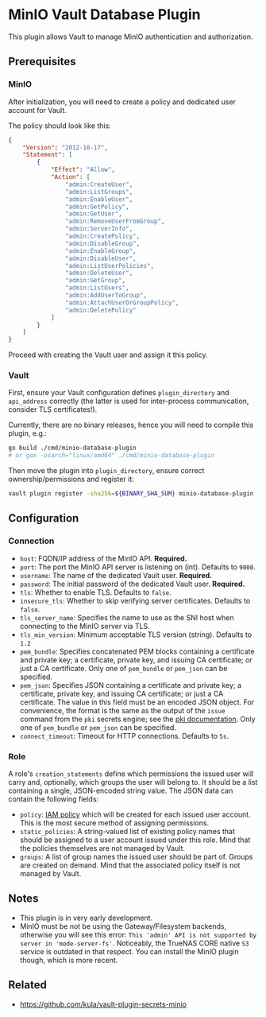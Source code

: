 # MinIO Vault Database Plugin
This plugin allows Vault to manage MinIO authentication and authorization.

## Prerequisites
### MinIO
After initialization, you will need to create a policy and dedicated user account for Vault.

The policy should look like this:

```json
{
    "Version": "2012-10-17",
    "Statement": [
        {
            "Effect": "Allow",
            "Action": [
                "admin:CreateUser",
                "admin:ListGroups",
                "admin:EnableUser",
                "admin:GetPolicy",
                "admin:GetUser",
                "admin:RemoveUserFromGroup",
                "admin:ServerInfo",
                "admin:CreatePolicy",
                "admin:DisableGroup",
                "admin:EnableGroup",
                "admin:DisableUser",
                "admin:ListUserPolicies",
                "admin:DeleteUser",
                "admin:GetGroup",
                "admin:ListUsers",
                "admin:AddUserToGroup",
                "admin:AttachUserOrGroupPolicy",
                "admin:DeletePolicy"
            ]
        }
    ]
}
```

Proceed with creating the Vault user and assign it this policy.

### Vault
First, ensure your Vault configuration defines `plugin_directory` and `api_address` correctly (the latter is used for inter-process communication, consider TLS certificates!).

Currently, there are no binary releases, hence you will need to compile this plugin, e.g.:

```bash
go build ./cmd/minio-database-plugin
# or gox -osarch="linux/amd64" ./cmd/minio-database-plugin
```

Then move the plugin into `plugin_directory`, ensure correct ownership/permissions and register it:

```bash
vault plugin register -sha256=${BINARY_SHA_SUM} minio-database-plugin
```

## Configuration
### Connection
* `host`: FQDN/IP address of the MinIO API. **Required.**
* `port`: The port the MinIO API server is listening on (int). Defaults to `9000`.
* `username`: The name of the dedicated Vault user. **Required.**
* `password`: The initial password of the dedicated Vault user. **Required.**
* `tls`: Whether to enable TLS. Defaults to `false`.
* `insecure_tls`: Whether to skip verifying server certificates. Defaults to `false`.
* `tls_server_name`: Specifies the name to use as the SNI host when connecting to the MinIO server via TLS.
* `tls_min_version`: Minimum acceptable TLS version (string). Defaults to `1.2`
* `pem_bundle`: Specifies concatenated PEM blocks containing a certificate and private key; a certificate, private key, and issuing CA certificate; or just a CA certificate. Only one of `pem_bundle` or `pem_json` can be specified.
* `pem_json`: Specifies JSON containing a certificate and private key; a certificate, private key, and issuing CA certificate; or just a CA certificate. The value in this field must be an encoded JSON object. For convenience, the format is the same as the output of the `issue` command from the `pki` secrets engine; see the [pki documentation](https://developer.hashicorp.com/vault/docs/secrets/pki). Only one of `pem_bundle` or `pem_json` can be specified.
* `connect_timeout`: Timeout for HTTP connections. Defaults to `5s`.

### Role
A role's `creation_statements` define which permissions the issued user will carry and, optionally, which groups the user will belong to. It should be a list containing a single, JSON-encoded string value. The JSON data can contain the following fields:
* `policy`: [IAM policy](https://min.io/docs/minio/linux/administration/identity-access-management/policy-based-access-control.html) which will be created for each issued user account. This is the most secure method of assigning permissions.
* `static_policies`: A string-valued list of existing policy names that should be assigned to a user account issued under this role. Mind that the policies themselves are not managed by Vault.
* `groups`: A list of group names the issued user should be part of. Groups are created on demand. Mind that the associated policy itself is not managed by Vault.

## Notes
* This plugin is in very early development.
* MinIO must be not be using the Gateway/Filesystem backends, otherwise you will see this error: `This 'admin' API is not supported by server in 'mode-server-fs'`. Noticeably, the TrueNAS CORE native `S3` service is outdated in that respect. You can install the MinIO plugin though, which is more recent.

## Related
* https://github.com/kula/vault-plugin-secrets-minio
